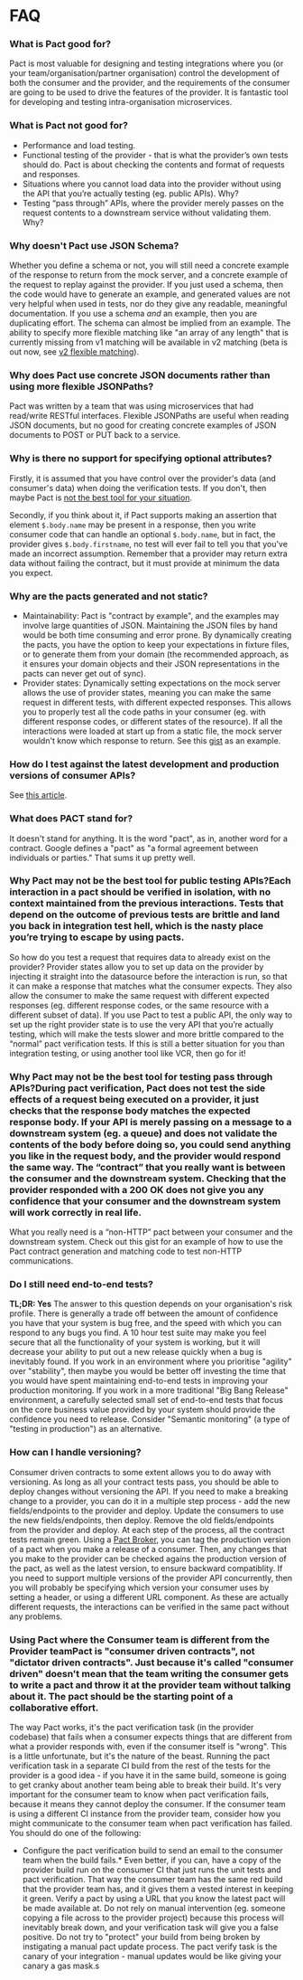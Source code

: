 # FAQ

### What is Pact good for?
Pact is most valuable for designing and testing integrations where you (or your team/organisation/partner organisation) control the development of both the consumer and the provider, and the requirements of the consumer are going to be used to drive the features of the provider. It is fantastic tool for developing and testing intra-organisation microservices.

### What is Pact not good for?
* Performance and load testing.
* Functional testing of the provider - that is what the provider’s own tests should do. Pact is about checking the contents and format of requests and responses.
* Situations where you cannot load data into the provider without using the API that you’re actually testing (eg. public APIs). Why?
* Testing “pass through” APIs, where the provider merely passes on the request contents to a downstream service without validating them. Why?

### Why doesn't Pact use JSON Schema?
Whether you define a schema or not, you will still need a concrete example of the response to return from the mock server, and a concrete example of the request to replay against the provider. If you just used a schema, then the code would have to generate an example, and generated values are not very helpful when used in tests, nor do they give any readable, meaningful documentation. If you use a schema *and* an example, then you are duplicating effort. The schema can almost be implied from an example. The ability to specify more flexible matching like "an array of any length" that is currently missing from v1 matching will be available in v2 matching (beta is out now, see [v2 flexible matching](https://github.com/realestate-com-au/pact/wiki/v2-flexible-matching)).

### Why does Pact use concrete JSON documents rather than using more flexible JSONPaths?
Pact was written by a team that was using microservices that had read/write RESTful interfaces. Flexible JSONPaths are useful when reading JSON documents, but no good for creating concrete examples of JSON documents to POST or PUT back to a service.

### Why is there no support for specifying optional attributes?
Firstly, it is assumed that you have control over the provider's data (and consumer's data) when doing the verification tests. If you don't, then maybe Pact is [not the best tool for your situation](https://github.com/realestate-com-au/pact#what-is-it-good-for).

Secondly, if you think about it, if Pact supports making an assertion that element `$.body.name` may be present in a response, then you write consumer code that can handle an optional `$.body.name`, but in fact, the provider gives `$.body.firstname`, no test will ever fail to tell you that you've made an incorrect assumption. Remember that a provider may return extra data without failing the contract, but it must provide at minimum the data you expect.

### Why are the pacts generated and not static?
* Maintainability: Pact is "contract by example", and the examples may involve large quantities of JSON. Maintaining the JSON files by hand would be both time consuming and error prone. By dynamically creating the pacts, you have the option to keep your expectations in fixture files, or to generate them from your domain (the recommended approach, as it ensures your domain objects and their JSON representations in the pacts can never get out of sync).
* Provider states: Dynamically setting expectations on the mock server allows the use of provider states, meaning you can make the same request in different tests, with different expected responses. This allows you to properly test all the code paths in your consumer (eg. with different response codes, or different states of the resource). If all the interactions were loaded at start up from a static file, the mock server wouldn't know which response to return. See this [gist](https://gist.github.com/bethesque/7fa8947c107f92ace9a4) as an example.
### How do I test against the latest development and production versions of consumer APIs?
See [this article](http://rea.tech/enter-the-pact-matrix-or-how-to-decouple-the-release-cycles-of-your-microservices/).
### What does PACT stand for?
It doesn't stand for anything. It is the word "pact", as in, another word for a contract. Google defines a "pact" as "a formal agreement between individuals or parties." That sums it up pretty well.
### Why Pact may not be the best tool for public testing APIs?Each interaction in a pact should be verified in isolation, with no context maintained from the previous interactions. Tests that depend on the outcome of previous tests are brittle and land you back in integration test hell, which is the nasty place you’re trying to escape by using pacts.
So how do you test a request that requires data to already exist on the provider? Provider states allow you to set up data on the provider by injecting it straight into the datasource before the interaction is run, so that it can make a response that matches what the consumer expects. They also allow the consumer to make the same request with different expected responses (eg. different response codes, or the same resource with a different subset of data).
If you use Pact to test a public API, the only way to set up the right provider state is to use the very API that you’re actually testing, which will make the tests slower and more brittle compared to the “normal” pact verification tests.
If this is still a better situation for you than integration testing, or using another tool like VCR, then go for it!
### Why Pact may not be the best tool for testing pass through APIs?During pact verification, Pact does not test the side effects of a request being executed on a provider, it just checks that the response body matches the expected response body. If your API is merely passing on a message to a downstream system (eg. a queue) and does not validate the contents of the body before doing so, you could send anything you like in the request body, and the provider would respond the same way. The “contract” that you really want is between the consumer and the downstream system. Checking that the provider responded with a 200 OK does not give you any confidence that your consumer and the downstream system will work correctly in real life.
What you really need is a “non-HTTP” pact between your consumer and the downstream system. Check out this gist for an example of how to use the Pact contract generation and matching code to test non-HTTP communications.
### Do I still need end-to-end tests?
**TL;DR: Yes**
The answer to this question depends on your organisation's risk profile. There is generally a trade off between the amount of confidence you have that your system is bug free, and the speed with which you can respond to any bugs you find. A 10 hour test suite may make you feel secure that all the functionality of your system is working, but it will decrease your ability to put out a new release quickly when a bug is inevitably found.
If you work in an environment where you prioritise "agility" over "stability", then maybe you would be better off investing the time that you would have spent maintaining end-to-end tests in improving your production monitoring.
If you work in a more traditional "Big Bang Release" environment, a carefully selected small set of end-to-end tests that focus on the core business value provided by your system should provide the confidence you need to release. Consider "Semantic monitoring" (a type of "testing in production") as an alternative.
### How can I handle versioning?
Consumer driven contracts to some extent allows you to do away with versioning. As long as all your contract tests pass, you should be able to deploy changes without versioning the API. If you need to make a breaking change to a provider, you can do it in a multiple step process - add the new fields/endpoints to the provider and deploy. Update the consumers to use the new fields/endpoints, then deploy. Remove the old fields/endpoints from the provider and deploy. At each step of the process, all the contract tests remain green.
Using a [Pact Broker](https://github.com/bethesque/pact_broker), you can tag the production version of a pact when you make a release of a consumer. Then, any changes that you make to the provider can be checked agains the production version of the pact, as well as the latest version, to ensure backward compatiblity.
If you need to support multiple versions of the provider API concurrently, then you will probably be specifying which version your consumer uses by setting a header, or using a different URL component. As these are actually different requests, the interactions can be verified in the same pact without any problems.
### Using Pact where the Consumer team is different from the Provider teamPact is "consumer driven contracts", not "dictator driven contracts". Just because it's called "consumer driven" doesn't mean that the team writing the consumer gets to write a pact and throw it at the provider team without talking about it. The pact should be the starting point of a collaborative effort.
The way Pact works, it's the pact verification task (in the provider codebase) that fails when a consumer expects things that are different from what a provider responds with, even if the consumer itself is "wrong". This is a little unfortunate, but it's the nature of the beast.
Running the pact verification task in a separate CI build from the rest of the tests for the provider is a good idea - if you have it in the same build, someone is going to get cranky about another team being able to break their build.
It's very important for the consumer team to know when pact verification fails, because it means they cannot deploy the consumer. If the consumer team is using a different CI instance from the provider team, consider how you might communicate to the consumer team when pact verification has failed. You should do one of the following:
* Configure the pact verification build to send an email to the consumer team when the build fails.* Even better, if you can, have a copy of the provider build run on the consumer CI that just runs the unit tests and pact verification. That way the consumer team has the same red build that the provider team has, and it gives them a vested interest in keeping it green.
Verify a pact by using a URL that you know the latest pact will be made available at. Do not rely on manual intervention (eg. someone copying a file across to the provider project) because this process will inevitably break down, and your verification task will give you a false positive. Do not try to "protect" your build from being broken by instigating a manual pact update process. The pact verify task is the canary of your integration - manual updates would be like giving your canary a gas mask.s